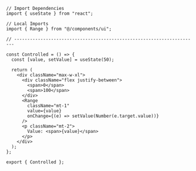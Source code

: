 ﻿```tsx
// Import Dependencies
import { useState } from "react";

// Local Imports
import { Range } from "@/components/ui";

// ----------------------------------------------------------------------

const Controlled = () => {
  const [value, setValue] = useState(50);

  return (
    <div className="max-w-xl">
      <div className="flex justify-between">
        <span>0</span>
        <span>100</span>
      </div>
      <Range
        className="mt-1"
        value={value}
        onChange={(e) => setValue(Number(e.target.value))}
      />
      <p className="mt-2">
        Value: <span>{value}</span>
      </p>
    </div>
  );
};

export { Controlled };

```
